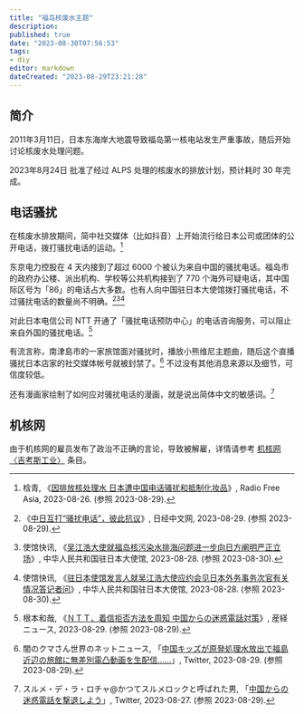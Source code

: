 ```yaml
---
title: "福岛核废水主题"
description:
published: true
date: "2023-08-30T07:56:53"
tags:
- diy
editor: markdown
dateCreated: "2023-08-29T23:21:28"
---
```


## 简介

2011年3月11日，日本东海岸大地震导致福岛第一核电站发生严重事故，随后开始讨论核废水处理问题。

2023年8月24日 批准了经过 ALPS 处理的核废水的排放计划，预计耗时 30 年完成。

## 电话骚扰

在核废水排放期间，简中社交媒体（比如抖音）上开始流行给日本公司或团体的公开电话，拨打骚扰电话的运动。[^54313]

[^54313]: 梒青, 《[因排放核处理水 日本遭中国电话骚扰和抵制化妆品](https://web.archive.org/web/20230829153021/https://www.rfa.org/mandarin/Xinwen/5-08262023154313.html)》, Radio Free Asia, 2023-08-26. (参照 2023-08-29).

东京电力控股在 4 天内接到了超过 6000 个被认为来自中国的骚扰电话。福岛市的政府办公楼、派出机构、学校等公共机构接到了 770 个海外可疑电话，其中国际区号为「86」的电话占大多数。也有人向中国驻日本大使馆拨打骚扰电话，不过骚扰电话的数量尚不明确。[^37-34][^33714][^33650]

[^37-34]: 《[中日互打“骚扰电话”，彼此抗议](https://web.archive.org/web/20230829153813/https://cn.nikkei.com/politicsaeconomy/politicsasociety/53360-2023-08-29-09-37-34.html)》, 日经中文网, 2023-08-29. (参照 2023-08-29).

[^33714]: 使馆快讯, 《[吴江浩大使就福岛核污染水排海问题进一步向日方阐明严正立场](https://web.archive.org/web/20230829054419/http://jp.china-embassy.gov.cn/sgkxnew/202308/t20230828_11133714.htm)》, 中华人民共和国驻日本大使馆, 2023-08-28. (参照 2023-08-30).

[^33650]: 使馆快讯, 《[驻日本使馆发言人就吴江浩大使应约会见日本外务事务次官有关情况答记者问](https://web.archive.org/web/20230829235320/http://jp.china-embassy.gov.cn/sgkxnew/202308/t20230828_11133650.htm)》, 中华人民共和国驻日本大使馆, 2023-08-28. (参照 2023-08-30).

对此日本电信公司 NTT 开通了「骚扰电话预防中心」的电话咨询服务，可以阻止来自外国的骚扰电话。[^NNUCY]

[^NNUCY]: 根本和哉, 《[ＮＴＴ、着信拒否方法を周知 中国からの迷惑電話対策](https://web.archive.org/web/20230829114310/https://www.sankei.com/article/20230829-D4POI3MT2JM67MUE3O73ENNUCY/)》, 産経ニュース, 2023-08-29. (参照 2023-08-29).

有流言称，南津島市的一家旅馆面对骚扰时，播放小熊维尼主题曲，随后这个直播骚扰日本店家的社交媒体帐号就被封禁了。[^35910] 不过没有其他消息来源以及细节，可信度较低。

[^35910]: 闇のクマさん世界のネットニュース, 「[中国キッズが原発処理水放出で福島近辺の旅館に無差別電凸動画を生配信……](https://web.archive.org/web/20230829073355/https://twitter.com/CYXuAxfGlfFzZCT/status/1696273117600235910)」, Twitter, 2023-08-29. (参照 2023-08-29).

还有漫画家绘制了如何应对骚扰电话的漫画，就是说出简体中文的敏感词。[^83410]

[^83410]: スルメ・デ・ラ・ロチャ@かつてスルメロックと呼ばれた男, 「[中国からの迷惑電話を撃退しよう](https://web.archive.org/web/20230829050741/https://twitter.com/surumelock/status/1695732206227083410)」, Twitter, 2023-08-27. (参照 2023-08-29).

## 机核网

由于机核网的雇员发布了政治不正确的言论，导致被解雇，详情请参考 [机核网〈吉考斯工业〉](/website/gcores.md#吉考斯工业) 条目。
